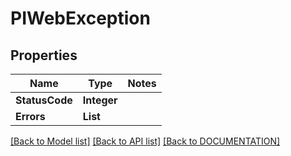 # PIWebException

## Properties
Name | Type | Notes
------------ | ------------- | -------------
**StatusCode** | **Integer**
**Errors** | **List<String>**

[[Back to Model list]](../../DOCUMENTATION.md#documentation-for-models) [[Back to API list]](../../DOCUMENTATION.md#documentation-for-api-endpoints) [[Back to DOCUMENTATION]](../../DOCUMENTATION.md)

